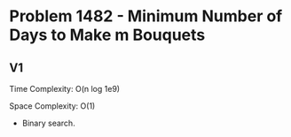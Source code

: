 # Problem 1482 - Minimum Number of Days to Make m Bouquets

## V1

Time Complexity: O(n log 1e9)

Space Complexity: O(1)

- Binary search.
